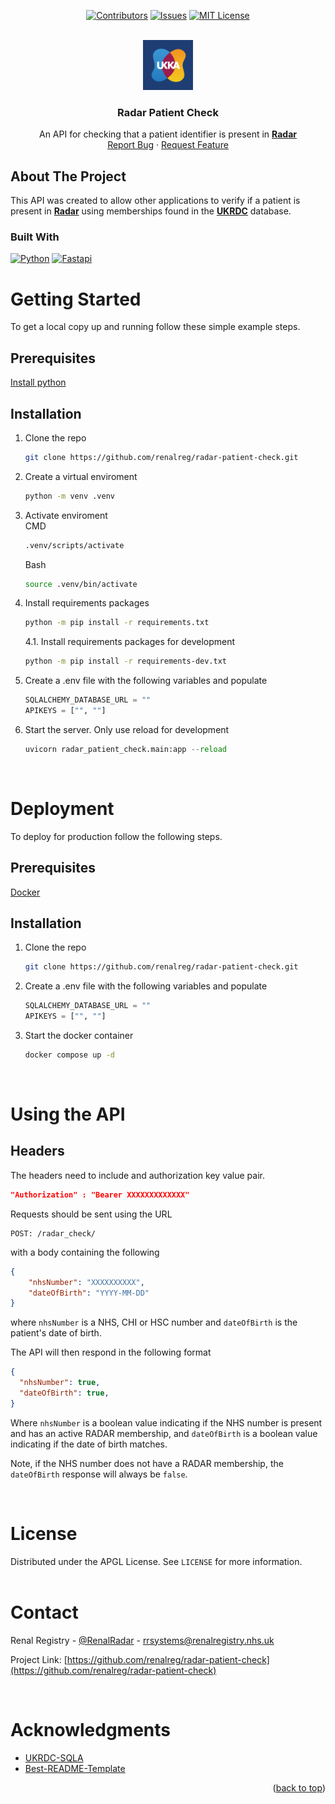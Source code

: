 <a name="readme-top"></a>

<div align="center">

[![Contributors][contributors-shield]][contributors-url]
[![Issues][issues-shield]][issues-url]
[![MIT License][license-shield]][license-url]

</div>

<!-- PROJECT LOGO -->
<br />
<div align="center">
  <a href="https://github.com/renalreg/radar-patient-check">
    <img src="images/UKKA Kidney Blue.png" alt="Logo" width="80" height="80">
  </a>

<h3 align="center">Radar Patient Check</h3>

  <p align="center">
    An API for checking that a patient identifier is present in <a href="https://ukkidney.org/rare-renal/homepage"><strong>Radar</strong></a>
    <br />
    <a href="https://github.com/renalreg/radar-patient-check/issues">Report Bug</a>
    ·
    <a href="https://github.com/renalreg/radar-patient-check/issues">Request Feature</a>
  </p>
</div>

<!-- ABOUT THE PROJECT -->

## About The Project

This API was created to allow other applications to verify if a patient is present in <a href="https://ukkidney.org/rare-renal/homepage"><strong>Radar</strong></a> using memberships found in the <a href="https://ukkidney.org/audit-research/data-permissions/ukrdc"><strong>UKRDC</strong></a> database.

### Built With

[![Python][python.org]][python-url] [![Fastapi][fastapi.tiangolo.com]][fastapi-url]

<!-- GETTING STARTED -->

# Getting Started

To get a local copy up and running follow these simple example steps.

## Prerequisites

<a href="https://www.python.org/downloads/">Install python</a>

## Installation

1. Clone the repo
   ```sh
   git clone https://github.com/renalreg/radar-patient-check.git
   ```
2. Create a virtual enviroment
   ```sh
   python -m venv .venv
   ```
3. Activate enviroment<br>
   CMD
   ```cmd
   .venv/scripts/activate
   ```
   Bash
   ```sh
   source .venv/bin/activate
   ```
4. Install requirements packages
   ```sh
   python -m pip install -r requirements.txt
   ```
   4.1. Install requirements packages for development
      ```sh
      python -m pip install -r requirements-dev.txt
      ```
5. Create a .env file with the following variables and populate

   ```python
   SQLALCHEMY_DATABASE_URL = ""
   APIKEYS = ["", ""]
   ```

6. Start the server. Only use reload for development

   ```python
   uvicorn radar_patient_check.main:app --reload
   ```

   <br />

# Deployment

To deploy for production follow the following steps.

## Prerequisites

<a href="https://www.docker.com/">Docker</a>

## Installation

1. Clone the repo

   ```sh
   git clone https://github.com/renalreg/radar-patient-check.git
   ```

2. Create a .env file with the following variables and populate

   ```python
   SQLALCHEMY_DATABASE_URL = ""
   APIKEYS = ["", ""]
   ```

3. Start the docker container
   ```sh
   docker compose up -d
   ```
   <br />

# Using the API

## Headers

The headers need to include and authorization key value pair.

```json
"Authorization" : "Bearer XXXXXXXXXXXXX"
```

Requests should be sent using the URL

```
POST: /radar_check/
```

with a body containing the following

```json
{
	"nhsNumber": "XXXXXXXXXX",
	"dateOfBirth": "YYYY-MM-DD"
}
```

where `nhsNumber` is a NHS, CHI or HSC number and `dateOfBirth` is the patient's date of birth.

The API will then respond in the following format

```json
{
  "nhsNumber": true,
  "dateOfBirth": true,
}
```

Where `nhsNumber` is a boolean value indicating if the NHS number is present and has an active RADAR membership, and `dateOfBirth` is a boolean value indicating if the date of birth matches.

Note, if the NHS number does not have a RADAR membership, the `dateOfBirth` response will always be `false`.

<br />

<!-- LICENSE -->

# License

Distributed under the APGL License. See `LICENSE` for more information.
<br />
<br />

<!-- CONTACT -->

# Contact

Renal Registry - [@RenalRadar](https://twitter.com/@RenalRadar) - rrsystems@renalregistry.nhs.uk

Project Link: [https://github.com/renalreg/radar-patient-check](https://github.com/renalreg/radar-patient-check)

<br />

<!-- ACKNOWLEDGMENTS -->

# Acknowledgments

- [UKRDC-SQLA](https://github.com/renalreg/ukrdc-sqla)
- [Best-README-Template](https://github.com/othneildrew/Best-README-Template)

<p align="right">(<a href="#readme-top">back to top</a>)</p>

<!-- MARKDOWN LINKS & IMAGES -->
<!-- https://www.markdownguide.org/basic-syntax/#reference-style-links -->

[contributors-shield]: https://img.shields.io/github/contributors/renalreg/radar-patient-check.svg?style=for-the-badge
[contributors-url]: https://github.com/renalreg/radar-patient-check/graphs/contributors
[forks-shield]: https://img.shields.io/github/forks/renalreg/radar-patient-check.svg?style=for-the-badge
[forks-url]: https://github.com/renalreg/radar-patient-check/network/members
[stars-shield]: https://img.shields.io/github/stars/renalreg/radar-patient-check.svg?style=for-the-badge
[stars-url]: https://github.com/renalreg/radar-patient-check/stargazers
[issues-shield]: https://img.shields.io/github/issues/renalreg/radar-patient-check.svg?style=for-the-badge
[issues-url]: https://github.com/renalreg/radar-patient-check/issues
[license-shield]: https://img.shields.io/github/license/renalreg/radar-patient-check.svg?style=for-the-badge
[license-url]: https://github.com/renalreg/radar-patient-check/blob/master/LICENSE
[linkedin-shield]: https://img.shields.io/badge/-LinkedIn-black.svg?style=for-the-badge&logo=linkedin&colorB=555
[linkedin-url]: https://linkedin.com/company/ukkidney/
[product-screenshot]: images/screenshot.png
[next.js]: https://img.shields.io/badge/next.js-000000?style=for-the-badge&logo=nextdotjs&logoColor=white
[next-url]: https://nextjs.org/
[react.js]: https://img.shields.io/badge/React-20232A?style=for-the-badge&logo=react&logoColor=61DAFB
[react-url]: https://reactjs.org/
[vue.js]: https://img.shields.io/badge/Vue.js-35495E?style=for-the-badge&logo=vuedotjs&logoColor=4FC08D
[vue-url]: https://vuejs.org/
[angular.io]: https://img.shields.io/badge/Angular-DD0031?style=for-the-badge&logo=angular&logoColor=white
[angular-url]: https://angular.io/
[svelte.dev]: https://img.shields.io/badge/Svelte-4A4A55?style=for-the-badge&logo=svelte&logoColor=FF3E00
[svelte-url]: https://svelte.dev/
[laravel.com]: https://img.shields.io/badge/Laravel-FF2D20?style=for-the-badge&logo=laravel&logoColor=white
[laravel-url]: https://laravel.com
[bootstrap.com]: https://img.shields.io/badge/Bootstrap-563D7C?style=for-the-badge&logo=bootstrap&logoColor=white
[bootstrap-url]: https://getbootstrap.com
[jquery.com]: https://img.shields.io/badge/jQuery-0769AD?style=for-the-badge&logo=jquery&logoColor=white
[jquery-url]: https://jquery.com
[python.org]: https://img.shields.io/badge/python-ffd03f?style=for-the-badge&logo=python&logoColor=#3776AB
[python-url]: https://www.python.org/
[fastapi.tiangolo.com]: https://img.shields.io/badge/fastapi-ffffff?style=for-the-badge&logo=fastapi&logoColor=05998b
[fastapi-url]: https://fastapi.tiangolo.com/
[sqlmodel.tiangolo.com]: https://img.shields.io/badge/sqlmodel-ffffff?style=for-the-badge&logo=sqlmodel&logoColor=7e56c2
[sqlmodel-url]: https://sqlmodel.tiangolo.com/
